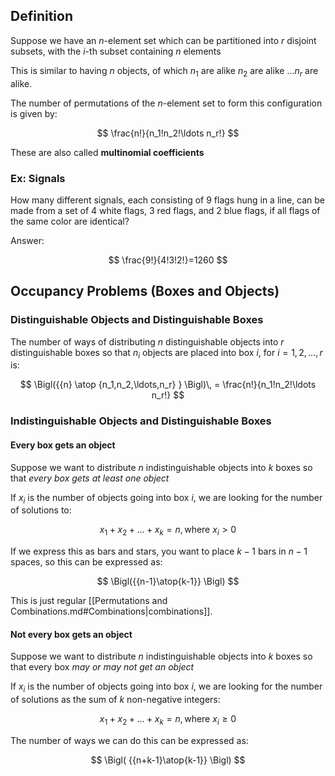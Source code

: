 ## Definition

Suppose we have an $n$-element set which can be partitioned into $r$ disjoint subsets, with the $i$-th subset containing $n$ elements

This is similar to having $n$ objects, of which $n_1$ are alike $n_2$ are alike $\ldots n_r$ are alike.

The number of permutations of the $n$-element set to form this configuration is given by:

$$
\frac{n!}{n_1!n_2!\ldots n_r!}
$$

These are also called **multinomial coefficients**

### Ex: Signals

How many different signals, each consisting of 9 flags hung in a line, can be made from a set of 4 white flags, 3 red flags, and 2 blue flags, if all flags of the same color are identical?

Answer:

$$
\frac{9!}{4!3!2!}=1260
$$

## Occupancy Problems (Boxes and Objects)
### Distinguishable Objects and Distinguishable Boxes

The number of ways of distributing $n$ distinguishable objects into $r$ distinguishable boxes so that $n_i$ objects are placed into box $i$, for $i=1,2,\ldots,r$ is:

$$
\Bigl({{n} \atop {n_1,n_2,\ldots,n_r} } \Bigl)\, = \frac{n!}{n_1!n_2!\ldots n_r!}
$$

### Indistinguishable Objects and Distinguishable Boxes

#### Every box gets an object
Suppose we want to distribute $n$ indistinguishable objects into $k$ boxes so that *every box gets at least one object*

If $x_i$ is the number of objects going into box $i$, we are looking for the number of solutions to:

$$
x_1+x_2+\ldots+x_k=n, \text{where } x_i>0 
$$

If we express this as bars and stars, you want to place $k-1$ bars in $n-1$ spaces, so this can be expressed as:

$$
\Bigl({{n-1}\atop{k-1}}  \Bigl)
$$

This is just regular [[Permutations and Combinations.md#Combinations|combinations]].
#### Not every box gets an object
Suppose we want to distribute $n$ indistinguishable objects into $k$ boxes so that every box *may or may not get an object*

If $x_i$ is the number of objects going into box $i$, we are looking for the number of solutions as the sum of $k$ non-negative integers:

$$
x_1+x_2+\ldots+x_k=n, \text{where } x_i\geq0 
$$

The number of ways we can do this can be expressed as:

$$
\Bigl( {{n+k-1}\atop{k-1}} \Bigl)
$$
